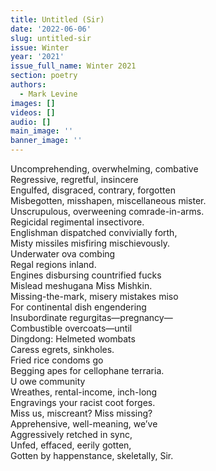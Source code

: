 ```yaml
---
title: Untitled (Sir)
date: '2022-06-06'
slug: untitled-sir
issue: Winter
year: '2021'
issue_full_name: Winter 2021
section: poetry
authors:
  - Mark Levine
images: []
videos: []
audio: []
main_image: ''
banner_image: ''
---
```

Uncomprehending, overwhelming, combative  
Regressive, regretful, insincere  
Engulfed, disgraced, contrary, forgotten  
Misbegotten, misshapen, miscellaneous mister.  
Unscrupulous, overweening comrade-in-arms.  
Regicidal regimental insectivore.  
Englishman dispatched convivially forth,  
Misty missiles misfiring mischievously.  
Underwater ova combing  
Regal regions inland.  
Engines disbursing countrified fucks  
Mislead meshugana Miss Mishkin.  
Missing-the-mark, misery mistakes miso  
For continental dish engendering  
Insubordinate regurgitas—pregnancy—  
Combustible overcoats—until  
Dingdong: Helmeted wombats  
Caress egrets, sinkholes.  
Fried rice condoms go  
Begging apes for cellophane terraria.  
U owe community  
Wreathes, rental-income, inch-long  
Engravings your racist coot forges.  
Miss us, miscreant? Miss missing?  
Apprehensive, well-meaning, we’ve  
Aggressively retched in sync,  
Unfed, effaced, eerily gotten,  
Gotten by happenstance, skeletally, Sir.

